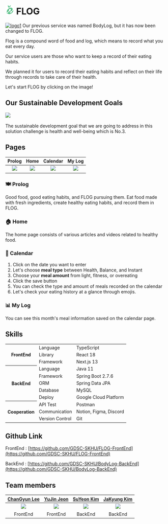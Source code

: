 # <img src="https://github.com/GDSC-SKHU/FLOG-FrontEnd/blob/main/public/Flogo-green.png?raw=true" alt="로고" style="max-width: 30px; max-height: 30px;"> FLOG
[![logo1](https://user-images.githubusercontent.com/80957486/229121064-f7762e53-0024-4ec0-ad69-3dedfb9c975e.png)](https://flog-tau.vercel.app/)
Our previous service was named BodyLog, but it has now been changed to FLOG.

Flog is a compound word of food and log, which means to record what you eat every day.

Our service users are those who want to keep a record of their eating habits.

We planned it for users to record their eating habits and reflect on their life through records to take care of their health.

Let's start FLOG by clicking on the image!

## Our Sustainable Development Goals
<img src="https://user-images.githubusercontent.com/80957486/229124997-416b5db6-8750-47b2-ad98-008369efa3a7.png" style="max-width: 200px; max-height: 200px;">

The sustainable development goal that we are going to address in this solution challenge is health and well-being which is No.3.

## Pages
|                                                      Prolog                                                      |  Home  | Calendar | My Log |
|:----------------------------------------------------------------------------------------------------------------:| :---: | :---: | :---: |
|<img src="https://user-images.githubusercontent.com/80957486/229153189-c0942168-e73c-480c-8192-f0ab2c6010e8.gif"> | <img src="https://user-images.githubusercontent.com/80957486/229150515-096abb9d-25dd-4dc1-87c5-aa58218673f8.gif">|<img src="https://user-images.githubusercontent.com/80957486/229155439-a9bd9f6c-c509-4824-ad1f-736018f7495b.gif">| <img src="https://user-images.githubusercontent.com/80957486/229816713-912e05fa-28d8-4adc-b2f9-ad4e523310b1.png"> |

### 🍽 Prolog
Good food, good eating habits, and FLOG pursuing them.
Eat food made with fresh ingredients, create healthy eating habits, and record them in FLOG.

### 🏠 Home
The home page consists of various articles and videos related to healthy food.

### 📅 Calendar
1. Click on the date you want to enter
2. Let's choose **meal type** between Health, Balance, and Instant
3. Choose your **meal amount** from light, fitness, or overeating
4. Click the save button
5. You can check the type and amount of meals recorded on the calendar
6. Let's check your eating history at a glance through emojis.

### 📊 My Log
You can see this month's meal information saved on the calendar page.

## Skills
<table>
   <tr><th rowspan="3">FrontEnd</th><td>Language</td><td>TypeScript</td></tr>
	<tr><td>Library</td><td>React 18</td></tr>
	<tr><td>Framework</td><td>Next.js 13</td></tr>
	<tr><th rowspan="5">BackEnd</th><td>Language</td><td>Java 11</td></tr>
	<tr><td>Framework</td><td>Spring Boot 2.7.6</td></tr>
	<tr><td>ORM</td><td>Spring Data JPA</td></tr>
	<tr><td>Database</td><td>MySQL</td></tr>
	<tr><td>Deploy</td><td>Google Cloud Platform</td></tr>
	<tr><th rowspan="3">Cooperation</th><td>API Test</td><td>Postman</td></tr>
	<tr><td>Communication</td><td>Notion, Figma, Discord</td></tr>
	<tr><td>Version Control</td><td>Git</td></tr>
</table>

## Github Link
FrontEnd : [https://github.com/GDSC-SKHU/FLOG-FrontEnd](https://github.com/GDSC-SKHU/FLOG-FrontEnd)

BackEnd : [https://github.com/GDSC-SKHU/BodyLog-BackEnd](https://github.com/GDSC-SKHU/BodyLog-BackEnd)


## Team members
|            [ChanGyun Lee](https://github.com/lgyn10)             |              [YuJin Jeon](https://github.com/yuj2n)               |            [SuYeon Kim](https://github.com/tndusy27)             |                    [JaKyung Kim](https://github.com/jkkj0414)                     |
|:----------------------------------------------------------------:|:-----------------------------------------------------------------:|:----------------------------------------------------------------:|:---------------------------------------------------------------------------------:|
| <img src="https://avatars.githubusercontent.com/u/72643542?v=4"> | <img src="https://avatars.githubusercontent.com/u/101913688?v=4"> | <img src="https://avatars.githubusercontent.com/u/80027082?v=4"> |         <img src="https://avatars.githubusercontent.com/u/80957486?v=4">          |
|                             FrontEnd                             |                             FrontEnd                              |                             BackEnd                              |                                      BackEnd                                      |
